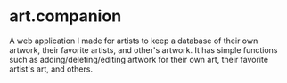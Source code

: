 # art.companion

A web application I made for artists to keep a database of their own artwork, their favorite artists, and other's artwork.
It has simple functions such as adding/deleting/editing artwork for their own art, their favorite artist's art, and others.
